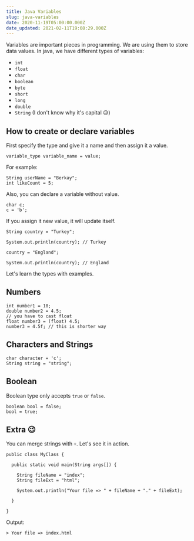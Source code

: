 ```yaml
---
title: Java Variables
slug: java-variables
date: 2020-11-19T05:00:00.000Z
date_updated: 2021-02-11T19:08:29.000Z
---
```


Variables are important pieces in programming. We are using them to store data values. In java, we have different types of variables:

- `int`
- `float`
- `char`
- `boolean`
- `byte`
- `short`
- `long`
- `double`
- `String` (I don't know why it's capital 😥)

## How to create or declare variables

First specify the type and give it a name and then assign it a value.

    variable_type variable_name = value;
    

For example:

    String userName = "Berkay";
    int likeCount = 5;
    

Also, you can declare a variable without value.

    char c;
    c = 'b';
    

If you assign it new value, it will update itself.

    String country = "Turkey";
    
    System.out.println(country); // Turkey
    
    country = "England";
    
    System.out.println(country); // England
    

Let's learn the types with examples.

## Numbers

    int number1 = 10;
    double number2 = 4.5;
    // you have to cast float
    float number3 = (float) 4.5;
    number3 = 4.5f; // this is shorter way
    

## Characters and Strings

    char character = 'c';
    String string = "string";
    

## Boolean

Boolean type only accepts `true` or `false`.

    boolean bool = false;
    bool = true;
    

## Extra 😉

You can merge strings with `+`. Let's see it in action.

    public class MyClass {
    
      public static void main(String args[]) {
    
        String fileName = "index";
        String fileExt = "html";
    
        System.out.println("Your file => " + fileName + "." + fileExt);
    
      }
    
    }
    

Output:

    > Your file => index.html
    
